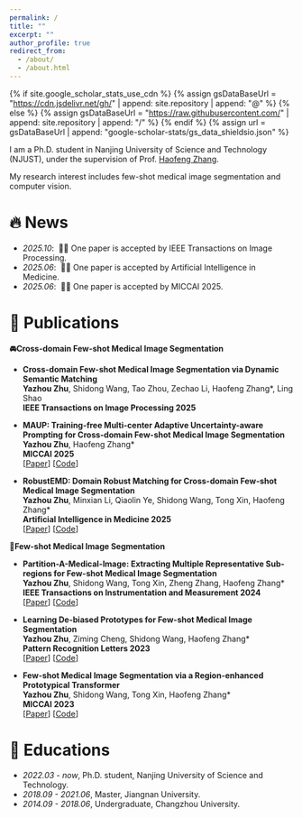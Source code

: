 ```yaml
---
permalink: /
title: ""
excerpt: ""
author_profile: true
redirect_from: 
  - /about/
  - /about.html
---
```


{% if site.google_scholar_stats_use_cdn %}
{% assign gsDataBaseUrl = "https://cdn.jsdelivr.net/gh/" | append: site.repository | append: "@" %}
{% else %}
{% assign gsDataBaseUrl = "https://raw.githubusercontent.com/" | append: site.repository | append: "/" %}
{% endif %}
{% assign url = gsDataBaseUrl | append: "google-scholar-stats/gs_data_shieldsio.json" %}

<span class='anchor' id='about-me'></span>

I am a Ph.D. student in Nanjing University of Science and Technology (NJUST), under the supervision of Prof. [Haofeng Zhang](https://scholar.google.com/citations?user=BRFfdhcAAAAJ&hl=en&oi=ao). 

My research interest includes few-shot medical image segmentation and computer vision. 



# 🔥 News
- *2025.10*: &nbsp;🎉🎉 One paper is accepted by IEEE Transactions on Image Processing.
- *2025.06*: &nbsp;🎉🎉 One paper is accepted by Artificial Intelligence in Medicine.
- *2025.06*: &nbsp;🎉🎉 One paper is accepted by MICCAI 2025. 

# 📝 Publications

**🚘Cross-domain Few-shot Medical Image Segmentation**

- **Cross-domain Few-shot Medical Image Segmentation via Dynamic Semantic Matching**
  <br>
  **Yazhou Zhu**, Shidong Wang, Tao Zhou, Zechao Li, Haofeng Zhang*, Ling Shao
  <br>
  **IEEE Transactions on Image Processing 2025**

- **MAUP: Training-free Multi-center Adaptive Uncertainty-aware Prompting for Cross-domain Few-shot Medical Image Segmentation**
  <br>
  **Yazhou Zhu**, Haofeng Zhang*
  <br>
  **MICCAI 2025**
  <br>
  [[Paper](https://arxiv.org/abs/2508.03511)] [[Code](https://github.com/YazhouZhu19/MAUP)]

- **RobustEMD: Domain Robust Matching for Cross-domain Few-shot Medical Image Segmentation**
  <br>
  **Yazhou Zhu**, Minxian Li, Qiaolin Ye, Shidong Wang, Tong Xin, Haofeng Zhang*
  <br>
  **Artificial Intelligence in Medicine 2025**
  <br>
  [[Paper](https://www.sciencedirect.com/science/article/abs/pii/S0933365725001320)] [[Code](https://github.com/YazhouZhu19/RobustEMD)]


**🚖Few-shot Medical Image Segmentation**

- **Partition-A-Medical-Image: Extracting Multiple Representative Sub-regions for Few-shot Medical Image Segmentation**
  <br>
  **Yazhou Zhu**, Shidong Wang, Tong Xin, Zheng Zhang, Haofeng Zhang*
  <br>
  **IEEE Transactions on Instrumentation and Measurement 2024**
  <br>
  [[Paper](https://ieeexplore.ieee.org/abstract/document/10478981/)] [[Code](https://github.com/YazhouZhu19/Partition-A-Medical-Image)]

- **Learning De-biased Prototypes for Few-shot Medical Image Segmentation**
  <br>
  **Yazhou Zhu**, Ziming Cheng, Shidong Wang, Haofeng Zhang*
  <br>
  **Pattern Recognition Letters 2023**
  <br>
  [[Paper](https://www.sciencedirect.com/science/article/abs/pii/S0167865524001417)] [[Code](https://github.com/YazhouZhu19/DMAP)]

- **Few-shot Medical Image Segmentation via a Region-enhanced Prototypical Transformer**
  <br>
  **Yazhou Zhu**, Shidong Wang, Tong Xin, Haofeng Zhang*
  <br>
  **MICCAI 2023**
  <br>
  [[Paper](https://link.springer.com/chapter/10.1007/978-3-031-43901-8_26)] [[Code](https://github.com/YazhouZhu19/RPT)]





# 📖 Educations
- *2022.03 - now*, Ph.D. student, Nanjing University of Science and Technology.
- *2018.09 - 2021.06*, Master, Jiangnan University. 
- *2014.09 - 2018.06*, Undergraduate, Changzhou University. 

